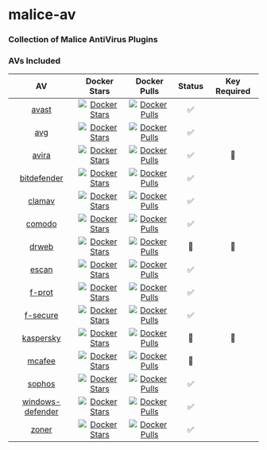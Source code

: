 # malice-av

### Collection of Malice AntiVirus Plugins

### AVs Included

|                                              AV                                              |                                                             Docker Stars                                                              |                                                             Docker Pulls                                                              |       Status       | Key Required |
| :------------------------------------------------------------------------------------------: | :-----------------------------------------------------------------------------------------------------------------------------------: | :-----------------------------------------------------------------------------------------------------------------------------------: | :----------------: | :----------: |
|            [avast](https://github.com/malice-plugins/avast/blob/master/README.md)            |            [![Docker Stars](https://img.shields.io/docker/stars/malice/avast.svg)](https://hub.docker.com/r/malice/avast/)            |            [![Docker Pulls](https://img.shields.io/docker/pulls/malice/avast.svg)](https://hub.docker.com/r/malice/avast/)            | :white_check_mark: |              |
|              [avg](https://github.com/malice-plugins/avg/blob/master/README.md)              |              [![Docker Stars](https://img.shields.io/docker/stars/malice/avg.svg)](https://hub.docker.com/r/malice/avg/)              |              [![Docker Pulls](https://img.shields.io/docker/pulls/malice/avg.svg)](https://hub.docker.com/r/malice/avg/)              | :white_check_mark: |              |
|            [avira](https://github.com/malice-plugins/avira/blob/master/README.md)            |            [![Docker Stars](https://img.shields.io/docker/stars/malice/avira.svg)](https://hub.docker.com/r/malice/avira/)            |            [![Docker Pulls](https://img.shields.io/docker/pulls/malice/avira.svg)](https://hub.docker.com/r/malice/avira/)            | :white_check_mark: |    :key:     |
|      [bitdefender](https://github.com/malice-plugins/bitdefender/blob/master/README.md)      |      [![Docker Stars](https://img.shields.io/docker/stars/malice/bitdefender.svg)](https://hub.docker.com/r/malice/bitdefender/)      |      [![Docker Pulls](https://img.shields.io/docker/pulls/malice/bitdefender.svg)](https://hub.docker.com/r/malice/bitdefender/)      | :white_check_mark: |              |
|           [clamav](https://github.com/malice-plugins/clamav/blob/master/README.md)           |           [![Docker Stars](https://img.shields.io/docker/stars/malice/clamav.svg)](https://hub.docker.com/r/malice/clamav/)           |           [![Docker Pulls](https://img.shields.io/docker/pulls/malice/clamav.svg)](https://hub.docker.com/r/malice/clamav/)           | :white_check_mark: |              |
|           [comodo](https://github.com/malice-plugins/comodo/blob/master/README.md)           |           [![Docker Stars](https://img.shields.io/docker/stars/malice/comodo.svg)](https://hub.docker.com/r/malice/comodo/)           |           [![Docker Pulls](https://img.shields.io/docker/pulls/malice/comodo.svg)](https://hub.docker.com/r/malice/comodo/)           | :white_check_mark: |              |
|            [drweb](https://github.com/malice-plugins/drweb/blob/master/README.md)            |            [![Docker Stars](https://img.shields.io/docker/stars/malice/drweb.svg)](https://hub.docker.com/r/malice/drweb/)            |            [![Docker Pulls](https://img.shields.io/docker/pulls/malice/drweb.svg)](https://hub.docker.com/r/malice/drweb/)            |   :construction:   |    :key:     |
|            [escan](https://github.com/malice-plugins/escan/blob/master/README.md)            |            [![Docker Stars](https://img.shields.io/docker/stars/malice/escan.svg)](https://hub.docker.com/r/malice/escan/)            |            [![Docker Pulls](https://img.shields.io/docker/pulls/malice/escan.svg)](https://hub.docker.com/r/malice/escan/)            | :white_check_mark: |              |
|           [f-prot](https://github.com/malice-plugins/fprot/blob/master/README.md)            |            [![Docker Stars](https://img.shields.io/docker/stars/malice/fprot.svg)](https://hub.docker.com/r/malice/fprot/)            |            [![Docker Pulls](https://img.shields.io/docker/pulls/malice/fprot.svg)](https://hub.docker.com/r/malice/fprot/)            | :white_check_mark: |              |
|         [f-secure](https://github.com/malice-plugins/fsecure/blob/master/README.md)          |          [![Docker Stars](https://img.shields.io/docker/stars/malice/fsecure.svg)](https://hub.docker.com/r/malice/fsecure/)          |          [![Docker Pulls](https://img.shields.io/docker/pulls/malice/fsecure.svg)](https://hub.docker.com/r/malice/fsecure/)          | :white_check_mark: |              |
|        [kaspersky](https://github.com/malice-plugins/kaspersky/blob/master/README.md)        |        [![Docker Stars](https://img.shields.io/docker/stars/malice/kaspersky.svg)](https://hub.docker.com/r/malice/kaspersky/)        |        [![Docker Pulls](https://img.shields.io/docker/pulls/malice/kaspersky.svg)](https://hub.docker.com/r/malice/kaspersky/)        |   :construction:   |    :key:     |
|           [mcafee](https://github.com/malice-plugins/mcafee/blob/master/README.md)           |           [![Docker Stars](https://img.shields.io/docker/stars/malice/mcafee.svg)](https://hub.docker.com/r/malice/mcafee/)           |           [![Docker Pulls](https://img.shields.io/docker/pulls/malice/mcafee.svg)](https://hub.docker.com/r/malice/mcafee/)           |   :construction:   |              |
|           [sophos](https://github.com/malice-plugins/sophos/blob/master/README.md)           |           [![Docker Stars](https://img.shields.io/docker/stars/malice/sophos.svg)](https://hub.docker.com/r/malice/sophos/)           |           [![Docker Pulls](https://img.shields.io/docker/pulls/malice/sophos.svg)](https://hub.docker.com/r/malice/sophos/)           | :white_check_mark: |              |
| [windows-defender](https://github.com/malice-plugins/windows-defender/blob/master/README.md) | [![Docker Stars](https://img.shields.io/docker/stars/malice/windows-defender.svg)](https://hub.docker.com/r/malice/windows-defender/) | [![Docker Pulls](https://img.shields.io/docker/pulls/malice/windows-defender.svg)](https://hub.docker.com/r/malice/windows-defender/) | :white_check_mark: |              |
|            [zoner](https://github.com/malice-plugins/zoner/blob/master/README.md)            |            [![Docker Stars](https://img.shields.io/docker/stars/malice/zoner.svg)](https://hub.docker.com/r/malice/zoner/)            |            [![Docker Pulls](https://img.shields.io/docker/pulls/malice/zoner.svg)](https://hub.docker.com/r/malice/zoner/)            | :white_check_mark: |              |
